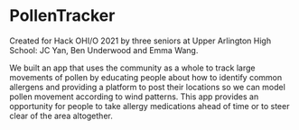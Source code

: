 # PollenTracker

Created for Hack OHI/O 2021 by three seniors at Upper Arlington High School: JC Yan, Ben Underwood and Emma Wang.

We built an app that uses the community as a whole to track large movements of pollen by educating people about how to identify common allergens and providing a platform to post their locations so we can model pollen movement according to wind patterns. This app provides an opportunity for people to take allergy medications ahead of time or to steer clear of the area altogether. 
